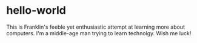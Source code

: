 # hello-world
This is Franklin's feeble yet enthusiastic attempt at learning more about computers.
I'm a middle-age man trying to learn technolgy. Wish me luck!
